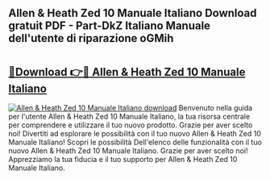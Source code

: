 ## Allen & Heath Zed 10 Manuale Italiano Download gratuit PDF - Part-DkZ Italiano Manuale dell'utente di riparazione oGMih

# <h2><a href="http://dfbkviw.blite.top/?on=Allen+%26+Heath+Zed+10+Manuale+Italiano">🔗Download 👉🔴 Allen & Heath Zed 10 Manuale Italiano</a></h2>

[![Allen & Heath Zed 10 Manuale Italiano download](https://i.imgur.com/lujVjoI.png)](http://dfbkviw.blite.top/?on=Allen+%26+Heath+Zed+10+Manuale+Italiano)
Benvenuto nella guida per l'utente Allen & Heath Zed 10 Manuale Italiano, la tua risorsa centrale per comprendere e utilizzare il tuo nuovo prodotto. Grazie per aver scelto noi! Divertiti ad esplorare le possibilità con il tuo nuovo Allen & Heath Zed 10 Manuale Italiano! Scopri le possibilità Dell'elenco delle funzionalità con il tuo nuovo Allen & Heath Zed 10 Manuale Italiano. Grazie per aver scelto noi! Apprezziamo la tua fiducia e il tuo supporto per Allen & Heath Zed 10 Manuale Italiano.
